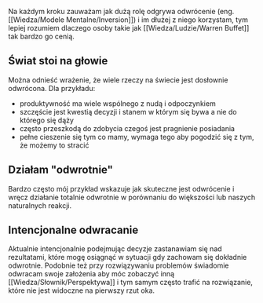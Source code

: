 Na każdym kroku zauważam jak dużą rolę odgrywa odwrócenie (eng. [[Wiedza/Modele Mentalne/Inversion]]) i im dłużej z niego korzystam, tym lepiej rozumiem dlaczego osoby takie jak [[Wiedza/Ludzie/Warren Buffet]] tak bardzo go cenią. 

## Świat stoi na głowie
Można odnieść wrażenie, że wiele rzeczy na świecie jest dosłownie odwrócona. 
Dla przykładu: 
- produktywność ma wiele wspólnego z nudą i odpoczynkiem
- szczęście jest kwestią decyzji i stanem w którym się bywa a nie do którego się dąży
- często przeszkodą do zdobycia czegoś jest pragnienie posiadania
- pełne cieszenie się tym co mamy, wymaga tego aby pogodzić się z tym, że możemy to stracić

## Działam "odwrotnie"
Bardzo często mój przykład wskazuje jak skuteczne jest odwrócenie i wręcz działanie totalnie odwrotnie w porównaniu do większości lub naszych naturalnych reakcji. 

## Intencjonalne odwracanie
Aktualnie intencjonalnie podejmując decyzje zastanawiam się nad rezultatami, które mogę osiągnąć w sytuacji gdy zachowam się dokładnie odwrotnie. Podobnie też przy rozwiązywaniu problemów świadomie odwracam swoje założenia aby móc zobaczyć inną [[Wiedza/Słownik/Perspektywa]] i tym samym często trafić na rozwiązanie, które nie jest widoczne na pierwszy rzut oka.
